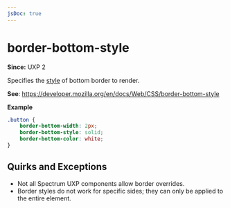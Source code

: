 ```yaml
---
jsDoc: true
---
```

# border-bottom-style

**Since:**  UXP 2

Specifies the [style](../border-style/) of bottom border to render.

**See**: https://developer.mozilla.org/en/docs/Web/CSS/border-bottom-style  

**Example**

```css
.button {
    border-bottom-width: 2px;
    border-bottom-style: solid;
    border-bottom-color: white;
}
```

## Quirks and Exceptions

* Not all Spectrum UXP components allow border overrides.
* Border styles do not work for specific sides; they can only be applied to the entire element.